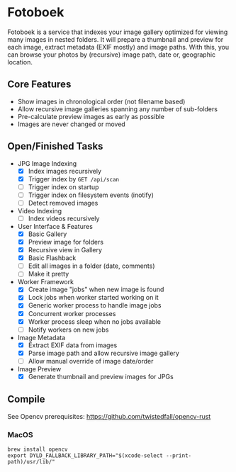 # Fotoboek
Fotoboek is a service that indexes your image gallery optimized for viewing many images in nested folders. It will prepare a thumbnail and preview for each image, extract metadata (EXIF mostly) and image paths. With this, you can browse your photos by (recursive) image path, date or, geographic location.

## Core Features
- Show images in chronological order (not filename based)
- Allow recursive image galleries spanning any number of sub-folders
- Pre-calculate preview images as early as possible
- Images are never changed or moved

## Open/Finished Tasks
- JPG Image Indexing
  - [x] Index images recursively
  - [x] Trigger index by `GET /api/scan`
  - [ ] Trigger index on startup
  - [ ] Trigger index on filesystem events (inotify)
  - [ ] Detect removed images
- Video Indexing
  - [ ] Index videos recursively
- User Interface & Features
  - [x] Basic Gallery
  - [x] Preview image for folders
  - [x] Recursive view in Gallery
  - [x] Basic Flashback
  - [ ] Edit all images in a folder (date, comments)
  - [ ] Make it pretty
- Worker Framework
  - [x] Create image "jobs" when new image is found
  - [x] Lock jobs when worker started working on it
  - [x] Generic worker process to handle image jobs
  - [x] Concurrent worker processes
  - [x] Worker process sleep when no jobs available
  - [ ] Notify workers on new jobs
- Image Metadata 
  - [x] Extract EXIF data from images
  - [x] Parse image path and allow recursive image gallery
  - [ ] Allow manual override of image date/order
- Image Preview
  - [x] Generate thumbnail and preview images for JPGs

## Compile
See Opencv prerequisites: https://github.com/twistedfall/opencv-rust

### MacOS
```
brew install opencv
export DYLD_FALLBACK_LIBRARY_PATH="$(xcode-select --print-path)/usr/lib/"
```
